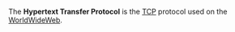 The **Hypertext Transfer Protocol** is the [TCP](?TCP) protocol used on the [WorldWideWeb](?WorldWideWeb).
